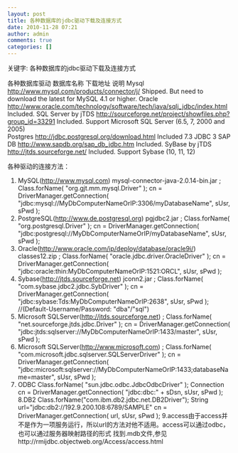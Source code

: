 ```yaml
---
layout: post
title: 各种数据库的jdbc驱动下载及连接方式
date: 2010-11-28 07:21
author: admin
comments: true
categories: []
---
```

关键字: 各种数据库的jdbc驱动下载及连接方式

各种数据库驱动
数据库名称	下载地址	说明
Mysql	 http://www.mysql.com/products/connector/j/	Shipped. But need to download the latest for MySQL 4.1 or higher.
Oracle 
http://www.oracle.com/technology/software/tech/java/sqlj_jdbc/index.html	Included.
SQL Server by jTDS	http://sourceforge.net/project/showfiles.php?group_id=33291	Included. Support Microsoft SQL Server (6.5, 7, 2000 and 2005)  
Postgres	http://jdbc.postgresql.org/download.html	Included 7.3 JDBC 3 
SAP DB	http://www.sapdb.org/sap_db_jdbc.htm	Included.
SyBase by jTDS	 http://jtds.sourceforge.net/	Included. Support Sybase (10, 11, 12) 


各种驱动的连接方法：
1. MySQL(http://www.mysql.com) mysql-connector-java-2.0.14-bin.jar ;
  Class.forName( "org.gjt.mm.mysql.Driver" );
  cn = DriverManager.getConnection( "jdbc:mysql://MyDbComputerNameOrIP:3306/myDatabaseName", sUsr, sPwd ); 
2. PostgreSQL(http://www.de.postgresql.org) pgjdbc2.jar ;
  Class.forName( "org.postgresql.Driver" ); 
  cn = DriverManager.getConnection( "jdbc:postgresql://MyDbComputerNameOrIP/myDatabaseName", sUsr, sPwd ); 
3. Oracle(http://www.oracle.com/ip/deploy/database/oracle9i/) classes12.zip ;
  Class.forName( "oracle.jdbc.driver.OracleDriver" ); 
  cn = DriverManager.getConnection( "jdbc:oracle:thin:MyDbComputerNameOrIP:1521:ORCL", sUsr, sPwd ); 
4. Sybase(http://jtds.sourceforge.net) jconn2.jar ;
  Class.forName( "com.sybase.jdbc2.jdbc.SybDriver" ); 
  cn = DriverManager.getConnection( "jdbc:sybase:Tds:MyDbComputerNameOrIP:2638", sUsr, sPwd ); 
  //(Default-Username/Password: "dba"/"sql") 
5. Microsoft SQLServer(http://jtds.sourceforge.net) ;
  Class.forName( "net.sourceforge.jtds.jdbc.Driver" ); 
  cn = DriverManager.getConnection( "jdbc:jtds:sqlserver://MyDbComputerNameOrIP:1433/master", sUsr, sPwd ); 
6. Microsoft SQLServer(http://www.microsoft.com) ;
  Class.forName( "com.microsoft.jdbc.sqlserver.SQLServerDriver" ); 
  cn = DriverManager.getConnection( "jdbc:microsoft:sqlserver://MyDbComputerNameOrIP:1433;databaseName=master", sUsr, sPwd ); 
7. ODBC 
  Class.forName( "sun.jdbc.odbc.JdbcOdbcDriver" ); 
  Connection cn = DriverManager.getConnection( "jdbc:dbc:" + sDsn, sUsr, sPwd ); 
8.DB2 Class.forName("com.ibm.db2.jdbc.net.DB2Driver"); 
  String url="jdbc:db2://192.9.200.108:6789/SAMPLE" 
  cn = DriverManager.getConnection( url, sUsr, sPwd ); 
9.access由于access并不是作为一项服务运行，所以url的方法对他不适用。access可以通过odbc，也可以通过服务器映射路径的形式 找到.mdb文件,参见http://rmijdbc.objectweb.org/Access/access.html
